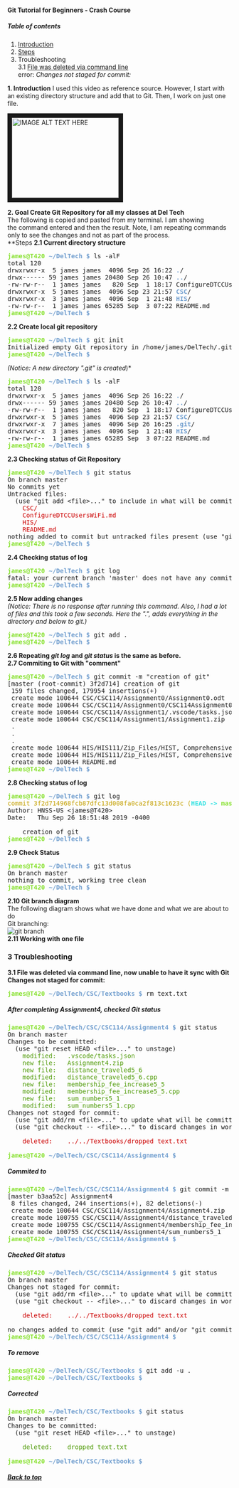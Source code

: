 #### Git Tutorial for Beginners - Crash Course 
##### Table of contents
1. [Introduction](#introduction)  
2. [Steps](#steps)   
3. Troubleshooting  
   3.1 [File was deleted via command line](#TS1)  
       error: *Changes not staged for commit:*

**1. Introduction**  <a name="introduction"></a>
I used this video as reference source. However, I start with
an existing directory structure and add that to Git. Then, I work on
just one file.

<a href="https://www.youtube.com/watch?v=_OZVJpLHUaI
" target="_blank"><img src="http://img.youtube.com/vi/_OZVJpLHUaI/0.jpg" 
alt="IMAGE ALT TEXT HERE" width="240" height="180" border="10" /></a>  

**2. Goal Create Git Repository for all my classes at Del Tech**  
The following is copied and pasted from my terminal. I am showing  
the command entered and then the result. Note, I am repeating commands
only to see the changes and not as part of the process.  
**Steps <a name="steps"></a>
**2.1 Current directory structure**  
<pre><font color="#8AE234"><b>james@T420</b></font> <font color="#729FCF"><b>~/DelTech $</b></font> ls -alF
total 120
drwxrwxr-x  5 james james  4096 Sep 26 16:22 <font color="#729FCF"><b>.</b></font>/
drwx------ 59 james james 20480 Sep 26 10:47 <font color="#729FCF"><b>..</b></font>/
-rw-rw-r--  1 james james   820 Sep  1 18:17 ConfigureDTCCUsersWiFi.md
drwxrwxr-x  5 james james  4096 Sep 23 21:57 <font color="#729FCF"><b>CSC</b></font>/
drwxrwxr-x  3 james james  4096 Sep  1 21:48 <font color="#729FCF"><b>HIS</b></font>/
-rw-rw-r--  1 james james 65285 Sep  3 07:22 README.md
<font color="#8AE234"><b>james@T420</b></font> <font color="#729FCF"><b>~/DelTech $</b></font> 
</pre>  
**2.2 Create local git repository**  
<pre><font color="#8AE234"><b>james@T420</b></font> <font color="#729FCF"><b>~/DelTech $</b></font> git init
Initialized empty Git repository in /home/james/DelTech/.git/
<font color="#8AE234"><b>james@T420</b></font> <font color="#729FCF"><b>~/DelTech $</b></font></pre>  
*(Notice: A new directory ".git" is created*)*
<pre><font color="#8AE234"><b>james@T420</b></font> <font color="#729FCF"><b>~/DelTech $</b></font> ls -alF
total 120
drwxrwxr-x  5 james james  4096 Sep 26 16:22 <font color="#729FCF"><b>.</b></font>/
drwx------ 59 james james 20480 Sep 26 10:47 <font color="#729FCF"><b>..</b></font>/
-rw-rw-r--  1 james james   820 Sep  1 18:17 ConfigureDTCCUsersWiFi.md
drwxrwxr-x  5 james james  4096 Sep 23 21:57 <font color="#729FCF"><b>CSC</b></font>/
drwxrwxr-x  7 james james  4096 Sep 26 16:25 <font color="#729FCF"><b>.git</b></font>/
drwxrwxr-x  3 james james  4096 Sep  1 21:48 <font color="#729FCF"><b>HIS</b></font>/
-rw-rw-r--  1 james james 65285 Sep  3 07:22 README.md
<font color="#8AE234"><b>james@T420</b></font> <font color="#729FCF"><b>~/DelTech $</b></font> 
</pre>
**2.3 Checking status of Git Repository**    
<pre><font color="#8AE234"><b>james@T420</b></font> <font color="#729FCF"><b>~/DelTech $</b></font> git status
On branch master  
No commits yet  
Untracked files:  
  (use &quot;git add &lt;file&gt;...&quot; to include in what will be committed)  
	<font color="#CC0000">CSC/</font>  
	<font color="#CC0000">ConfigureDTCCUsersWiFi.md</font>  
	<font color="#CC0000">HIS/</font>  
	<font color="#CC0000">README.md</font>  
nothing added to commit but untracked files present (use &quot;git add&quot; to track)  
<font color="#8AE234"><b>james@T420</b></font> <font color="#729FCF"><b>~/DelTech $</b></font>   
</pre>  
**2.4 Checking status of log** 
<pre><font color="#8AE234"><b>james@T420</b></font> <font color="#729FCF"><b>~/DelTech $</b></font> git log
fatal: your current branch &apos;master&apos; does not have any commits yet
<font color="#8AE234"><b>james@T420</b></font> <font color="#729FCF"><b>~/DelTech $</b></font> </pre>
**2.5 Now adding changes**  
*(Notice: There is no response after running this command. Also, I had a lot of files 
and this took a few seconds. Here the ".", adds everything in the directory and below to git.)*  
<pre><font color="#8AE234"><b>james@T420</b></font> <font color="#729FCF"><b>~/DelTech $</b></font> git add .
<font color="#8AE234"><b>james@T420</b></font> <font color="#729FCF"><b>~/DelTech $</b></font> </pre>  
**2.6 Repeating *git log* and *git status* is the same as before.**  
**2.7 Commiting to Git with "comment"**  
<pre><font color="#8AE234"><b>james@T420</b></font> <font color="#729FCF"><b>~/DelTech $</b></font> git commit -m &quot;creation of git&quot;
[master (root-commit) 3f2d714] creation of git
 159 files changed, 179954 insertions(+)
 create mode 100644 CSC/CSC114/Assignment0/Assignment0.odt
 create mode 100644 CSC/CSC114/Assignment0/CSC114Assignment0_Ethics.pdf
 create mode 100644 CSC/CSC114/Assignment1/.vscode/tasks.json
 create mode 100644 CSC/CSC114/Assignment1/Assignment1.zip
 .
 .
 .
 create mode 100644 HIS/HIS111/Zip_Files/HIST, Comprehensive 5th Edition by Kevin M. Schultz sm.zip
 create mode 100644 HIS/HIS111/Zip_Files/HIST, Comprehensive 5th Edition by Kevin M. Schultz_test_bank.zip
 create mode 100644 README.md
<font color="#8AE234"><b>james@T420</b></font> <font color="#729FCF"><b>~/DelTech $</b></font> 
</pre>  
**2.8 Checking status of log**  
<pre><font color="#8AE234"><b>james@T420</b></font> <font color="#729FCF"><b>~/DelTech $</b></font> git log
<font color="#C4A000">commit 3f2d714968fcb87dfc13d008fa0ca2f813c1623c (</font><font color="#34E2E2"><b>HEAD -&gt; </b></font><font color="#8AE234"><b>master</b></font><font color="#C4A000">)</font>
Author: HNSS-US &lt;james@T420&gt;
Date:   Thu Sep 26 18:51:48 2019 -0400

    creation of git
<font color="#8AE234"><b>james@T420</b></font> <font color="#729FCF"><b>~/DelTech $</b></font></pre>  
**2.9 Check Status**  
<pre><font color="#8AE234"><b>james@T420</b></font> <font color="#729FCF"><b>~/DelTech $</b></font> git status
On branch master
nothing to commit, working tree clean
<font color="#8AE234"><b>james@T420</b></font> <font color="#729FCF"><b>~/DelTech $</b></font> 
</pre>  
**2.10 Git branch diagram**  
The following diagram shows what we have 
done and what we are about to do  
Git branching:  
![git branch](https://guides.github.com/activities/hello-world/branching.png "Git Branch Image")  
**2.11 Working with one file**

### 3 Troubleshooting  
**3.1 File was deleted via command line, now unable to have it sync with Git <a name="TS1"></a>  
      Changes not staged for commit:**  
<pre><font color="#8AE234"><b>james@T420</b></font> <font color="#729FCF"><b>~/DelTech/CSC/Textbooks $</b></font> rm text.txt</pre>  
##### After completing Assignment4, checked Git status
<pre><font color="#8AE234"><b>james@T420</b></font> <font color="#729FCF"><b>~/DelTech/CSC/CSC114/Assignment4 $</b></font> git status  
On branch master  
Changes to be committed:
  (use &quot;git reset HEAD &lt;file&gt;...&quot; to unstage)
	<font color="#4E9A06">modified:   .vscode/tasks.json</font>
	<font color="#4E9A06">new file:   Assignment4.zip</font>
	<font color="#4E9A06">new file:   distance_traveled5_6</font>
	<font color="#4E9A06">modified:   distance_traveled5_6.cpp</font>
	<font color="#4E9A06">new file:   membership_fee_increase5_5</font>
	<font color="#4E9A06">modified:   membership_fee_increase5_5.cpp</font>
	<font color="#4E9A06">new file:   sum_numbers5_1</font>
	<font color="#4E9A06">modified:   sum_numbers5_1.cpp</font>
Changes not staged for commit:
  (use &quot;git add/rm &lt;file&gt;...&quot; to update what will be committed)
  (use &quot;git checkout -- &lt;file&gt;...&quot; to discard changes in working directory)

	<font color="#CC0000">deleted:    ../../Textbooks/dropped text.txt</font>

<font color="#8AE234"><b>james@T420</b></font> <font color="#729FCF"><b>~/DelTech/CSC/CSC114/Assignment4 $</b></font></pre>  
##### Commited to 
<pre><font color="#8AE234"><b>james@T420</b></font> <font color="#729FCF"><b>~/DelTech/CSC/CSC114/Assignment4 $</b></font> git commit -m &quot;Assignment4&quot;
[master b3aa52c] Assignment4
 8 files changed, 244 insertions(+), 82 deletions(-)
 create mode 100644 CSC/CSC114/Assignment4/Assignment4.zip
 create mode 100755 CSC/CSC114/Assignment4/distance_traveled5_6
 create mode 100755 CSC/CSC114/Assignment4/membership_fee_increase5_5
 create mode 100755 CSC/CSC114/Assignment4/sum_numbers5_1
<font color="#8AE234"><b>james@T420</b></font> <font color="#729FCF"><b>~/DelTech/CSC/CSC114/Assignment4 $</b></font></pre>  

##### Checked Git status  
<pre><font color="#8AE234"><b>james@T420</b></font> <font color="#729FCF"><b>~/DelTech/CSC/CSC114/Assignment4 $</b></font> git status
On branch master
Changes not staged for commit:
  (use &quot;git add/rm &lt;file&gt;...&quot; to update what will be committed)
  (use &quot;git checkout -- &lt;file&gt;...&quot; to discard changes in working directory)

	<font color="#CC0000">deleted:    ../../Textbooks/dropped text.txt</font>

no changes added to commit (use &quot;git add&quot; and/or &quot;git commit -a&quot;)
<font color="#8AE234"><b>james@T420</b></font> <font color="#729FCF"><b>~/DelTech/CSC/CSC114/Assignment4 $</b></font> </pre>  
##### To remove  
<pre><font color="#8AE234"><b>james@T420</b></font> <font color="#729FCF"><b>~/DelTech/CSC/Textbooks $</b></font> git add -u .
<font color="#8AE234"><b>james@T420</b></font> <font color="#729FCF"><b>~/DelTech/CSC/Textbooks $</b></font></pre>  

##### Corrected  
<pre><font color="#8AE234"><b>james@T420</b></font> <font color="#729FCF"><b>~/DelTech/CSC/Textbooks $</b></font> git status
On branch master
Changes to be committed:
  (use &quot;git reset HEAD &lt;file&gt;...&quot; to unstage)

	<font color="#4E9A06">deleted:    dropped text.txt</font>

<font color="#8AE234"><b>james@T420</b></font> <font color="#729FCF"><b>~/DelTech/CSC/Textbooks $</b></font> 
</pre>  

##### [Back to top](#introduction)  
